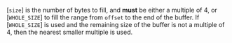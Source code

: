[`size`] is the number of bytes to fill, and  **must**  be either a
multiple of 4, or [`WHOLE_SIZE`] to fill the range from
`offset` to the end of the buffer.
If [`WHOLE_SIZE`] is used and the remaining size of the buffer is
not a multiple of 4, then the nearest smaller multiple is used.